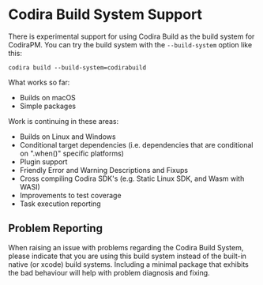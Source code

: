 # Codira Build System Support

There is experimental support for using Codira Build as the build system for CodiraPM. You can try the build system with the `--build-system` option like this:

```
codira build --build-system=codirabuild
```

What works so far:
* Builds on macOS
* Simple packages

Work is continuing in these areas:
* Builds on Linux and Windows
* Conditional target dependencies (i.e. dependencies that are conditional on ".when()" specific platforms)
* Plugin support
* Friendly Error and Warning Descriptions and Fixups
* Cross compiling Codira SDK's (e.g. Static Linux SDK, and Wasm with WASI)
* Improvements to test coverage
* Task execution reporting

## Problem Reporting

When raising an issue with problems regarding the Codira Build System, please indicate that you are using this build system instead of the built-in native (or xcode) build systems. Including a minimal package that exhibits the bad behaviour will help with problem diagnosis and fixing.
